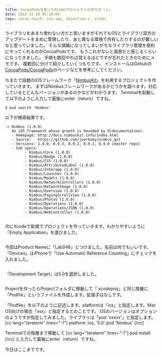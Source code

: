 ```yaml
---
title: CocoaPodsを使ったXcodeプロジェクトの作り方（１）
date: 2012-12-26 05:10:04
tags: cocoa-touch, ios-app, objective-c, xcode,
---
```


ライブラリをあまり使わない方だと思いますがそれでもOSとライブラリ双方のアップデートをまめに管理したり、あと異なる環境で共有したりするのが難しいなと思っていました。
そんな煩雑になってしまいがちなライブラリ管理を便利にやってくれるのがCocoaPodsです。
もうこれがないと面倒だと感じるくらいになってきました。
手順も数回やれば覚えるほどですが忘れたときのためにメモです。
複数回に分けて紹介していくつもりです。
インストールはGithubの
<a href="https://github.com/CocoaPods/CocoaPods">CocoaPods/CocoaPods</a>のページなどを参考にしてください。

ちまたで話題のiOSフレームワーク「<a href="http://nimbuskit.info/">NimbusKit</a>」を利用するプロジェクトを作っていきます。
まずはNimbusフレームワークがあるかどうかを調べます。対応しているとどんなバージョンがあるのかなどがわかります。
Terminalを起動して以下のように入力して最後にenter（return）ですね。

```shell
$ pod search 'Nimbus'
```

以下が検索結果です。

```shell
-> Nimbus (1.0.0)
   An iOS framework whose growth is bounded by O(documentation).
   - Homepage: http://docs.nimbuskit.info/index.html
   - Source:   https://github.com/jverkoey/nimbus.git
   - Versions: 1.0.0, 0.9.3, 0.9.2, 0.9.1, 0.9.0 [master repo]
   - Sub specs:
         - Nimbus/Core (1.0.0)
         - Nimbus/Badge (1.0.0)
         - Nimbus/CSS (1.0.0)
         - Nimbus/AttributedLabel (1.0.0)
         - Nimbus/Interapp (1.0.0)
         - Nimbus/Launcher (1.0.0)
         - Nimbus/Models (1.0.0)
         - Nimbus/NetworkControllers (1.0.0)
         - Nimbus/NetworkImage (1.0.0)
         - Nimbus/Overview (1.0.0)
         - Nimbus/PagingScrollView (1.0.0)
         - Nimbus/Photos (1.0.0)
         - Nimbus/Operations (1.0.0)
         - Nimbus/Operations/JSON (1.0.0)
         - Nimbus/WebController (1.0.0)
```

<p><img src="http://farm9.staticflickr.com/8362/8309747906_4ba577f9ec.jpg" alt="" /></p>

次にXcodeで新規でプロジェクトを作っていきます。わかりやすいように「Empty Application」を選びました。

<p><img src="http://farm9.staticflickr.com/8216/8309747774_54fa5d6785.jpg" alt="" /></p>

今回はProduct Nameに「Lab046」とつけました。名前は何でもいいです。
「Devices」はiPhoneで「Use Automatic Reference Counting」にチェックを入れました。

<p><img src="http://farm9.staticflickr.com/8074/8309747668_3774bfd858.jpg" alt="" /></p>

「Development Target」は5.0を選択しました。

<p><img src="http://farm9.staticflickr.com/8219/8339257247_36afcb6cfb.jpg" alt="" /></p>

Projectを作ったらProjectフォルダに移動して「.xcodeproj」と同じ階層に「Podfile」というファイルを作成します。拡張子はなしです。

「Podfile」を以下のように記述します。platformは「ios」と指定します。Mac OS向けの場合「osx」と指定するとのことです。
OSのバージョンはオプションのようですが指定してみました。ライブラリは「pod 'xxxxx'」と指定します。
[cc lang="teraterm" lines="-1"]
platform :ios, '5.0'
pod 'Nimbus'
[/cc]

Terminalでの階層まで移動して
[cc lang="teraterm" lines="-1"]
pod install
[/cc]
と入力して最後にenter（return）ですね。

今日はここまでです。
